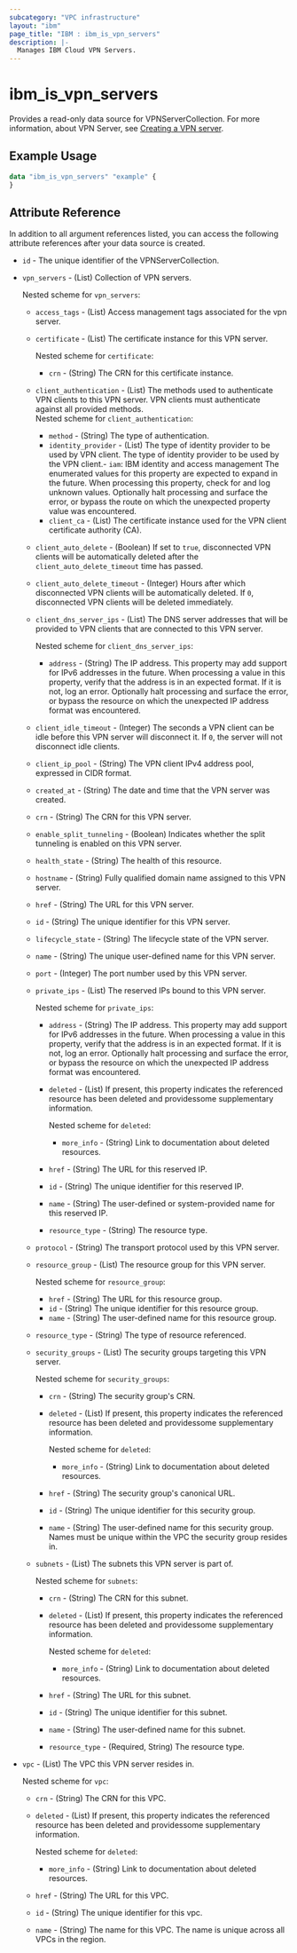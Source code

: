 ```yaml
---
subcategory: "VPC infrastructure"
layout: "ibm"
page_title: "IBM : ibm_is_vpn_servers"
description: |-
  Manages IBM Cloud VPN Servers.
---
```


# ibm_is_vpn_servers

Provides a read-only data source for VPNServerCollection. For more information, about VPN Server, see [Creating a VPN server](https://cloud.ibm.com/docs/vpc?topic=vpc-vpn-create-server&interface=ui).

## Example Usage

```terraform
data "ibm_is_vpn_servers" "example" {
}
```

## Attribute Reference

In addition to all argument references listed, you can access the following attribute references after your data source is created.

- `id` - The unique identifier of the VPNServerCollection.
- `vpn_servers` - (List) Collection of VPN servers.
	
	Nested scheme for `vpn_servers`:
	- `access_tags`  - (List) Access management tags associated for the vpn server.
	- `certificate` - (List) The certificate instance for this VPN server.
		
		Nested scheme for `certificate`:
		- `crn` - (String) The CRN for this certificate instance.
	- `client_authentication` - (List) The methods used to authenticate VPN clients to this VPN server. VPN clients must authenticate against all provided methods.		
		Nested scheme for `client_authentication`:
		- `method` - (String) The type of authentication.
		- `identity_provider` - (List) The type of identity provider to be used by VPN client. The type of identity provider to be used by the VPN client.- `iam`: IBM identity and access management The enumerated values for this property are expected to expand in the future. When processing this property, check for and log unknown values. Optionally halt processing and surface the error, or bypass the route on which the unexpected property value was encountered.
		- `client_ca` - (List) The certificate instance used for the VPN client certificate authority (CA).
	- `client_auto_delete` - (Boolean) If set to `true`, disconnected VPN clients will be automatically deleted after the `client_auto_delete_timeout` time has passed.
	- `client_auto_delete_timeout` - (Integer) Hours after which disconnected VPN clients will be automatically deleted. If `0`, disconnected VPN clients will be deleted immediately.
	- `client_dns_server_ips` - (List) The DNS server addresses that will be provided to VPN clients that are connected to this VPN server.
		
		Nested scheme for `client_dns_server_ips`:
		- `address` - (String) The IP address. This property may add support for IPv6 addresses in the future. When processing a value in this property, verify that the address is in an expected format. If it is not, log an error. Optionally halt processing and surface the error, or bypass the resource on which the unexpected IP address format was encountered.
	- `client_idle_timeout` - (Integer) The seconds a VPN client can be idle before this VPN server will disconnect it.  If `0`, the server will not disconnect idle clients.
	- `client_ip_pool` - (String) The VPN client IPv4 address pool, expressed in CIDR format.
	- `created_at` - (String) The date and time that the VPN server was created.
	- `crn` - (String) The CRN for this VPN server.
	- `enable_split_tunneling` - (Boolean) Indicates whether the split tunneling is enabled on this VPN server.
	- `health_state` - (String) The health of this resource.
	- `hostname` - (String) Fully qualified domain name assigned to this VPN server.
	- `href` - (String) The URL for this VPN server.
	- `id` - (String) The unique identifier for this VPN server.
	- `lifecycle_state` - (String) The lifecycle state of the VPN server.
	- `name` - (String) The unique user-defined name for this VPN server.
	- `port` - (Integer) The port number used by this VPN server.
	- `private_ips` - (List) The reserved IPs bound to this VPN server.
		
		Nested scheme for `private_ips`:
		- `address` - (String) The IP address. This property may add support for IPv6 addresses in the future. When processing a value in this property, verify that the address is in an expected format. If it is not, log an error. Optionally halt processing and surface the error, or bypass the resource on which the unexpected IP address format was encountered.
		- `deleted` - (List) If present, this property indicates the referenced resource has been deleted and providessome supplementary information.
			
			Nested scheme for `deleted`:
			- `more_info` - (String) Link to documentation about deleted resources.
		- `href` - (String) The URL for this reserved IP.
		- `id` - (String) The unique identifier for this reserved IP.
		- `name` - (String) The user-defined or system-provided name for this reserved IP.
		- `resource_type` - (String) The resource type.
	- `protocol` - (String) The transport protocol used by this VPN server.
	- `resource_group` - (List) The resource group for this VPN server.
		
		Nested scheme for `resource_group`:
		- `href` - (String) The URL for this resource group.
		- `id` - (String) The unique identifier for this resource group.
		- `name` - (String) The user-defined name for this resource group.
	- `resource_type` - (String) The type of resource referenced.
	- `security_groups` - (List) The security groups targeting this VPN server.
		
		Nested scheme for `security_groups`:
		- `crn` - (String) The security group's CRN.
		- `deleted` - (List) If present, this property indicates the referenced resource has been deleted and providessome supplementary information.
			
			Nested scheme for `deleted`:
			- `more_info` - (String) Link to documentation about deleted resources.
		- `href` - (String) The security group's canonical URL.
		- `id` - (String) The unique identifier for this security group.
		- `name` - (String) The user-defined name for this security group. Names must be unique within the VPC the security group resides in.
	- `subnets` - (List) The subnets this VPN server is part of.
		
		Nested scheme for `subnets`:
		- `crn` - (String) The CRN for this subnet.
		- `deleted` - (List) If present, this property indicates the referenced resource has been deleted and providessome supplementary information.
			
			Nested scheme for `deleted`:
			- `more_info` - (String) Link to documentation about deleted resources.
		- `href` - (String) The URL for this subnet.
		- `id` - (String) The unique identifier for this subnet.
		- `name` - (String) The user-defined name for this subnet.
		- `resource_type` - (Required, String) The resource type.

- `vpc` - (List) The VPC this VPN server resides in.

	Nested scheme for `vpc`:
	- `crn` - (String) The CRN for this VPC.
	- `deleted` - (List) If present, this property indicates the referenced resource has been deleted and providessome supplementary information.
		
		Nested scheme for `deleted`:
		- `more_info` - (String) Link to documentation about deleted resources.
	- `href` - (String) The URL for this VPC.
	- `id` - (String) The unique identifier for this vpc.
	- `name` - (String) The name for this VPC. The name is unique across all VPCs in the region.